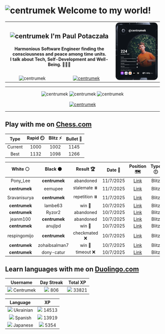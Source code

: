 <h1>
  <img
    src="https://emojis.slackmojis.com/emojis/images/1531849430/4246/blob-sunglasses.gif"
    width="30"
    alt="centrumek"
  />
  Welcome to my world!
</h1>

<table>
  <tbody>
    <tr>
      <td align="center" width="70%" colspan="2">
        <h2>
          <img
            src="https://raw.githubusercontent.com/MartinHeinz/MartinHeinz/master/wave.gif"
            width="30px"
            alt="centrumek"
          />
          I'm Paul Potaczała
        </h2>
        <h4>
          Harmonious Software Engineer finding the consciousness and peace among time units.
          <br/>
          I talk about Tech, Self-Development and Well-Being. 🌿🧘🚀
        </h4>
      </td>
      <td width="30%" rowspan="2">
        <a href="https://app.daily.dev/centrumek">
          <img
            src="./devcard.svg"
            alt="centrumek"
          />
        </a>
      </td>
    </tr>
    <tr align="center">
      <td>
        <img
          src="https://komarev.com/ghpvc/?username=centrumek&label=visitors&color=0e75b6&style=flat"
          alt="centrumek"
        >
      </td>
      <td>
        <a href="https://stackoverflow.com/users/14496012/centrumek">
          <img
            src="https://stackoverflow.com/users/flair/14496012.png?theme=dark"
            alt="centrumek"
          >
        </a>
      </td>
    </tr>
  </tbody>
</table>

---
<div align="center">
  <img 
    src="https://github-readme-stats.vercel.app/api?username=centrumek&show_icons=true&count_private=true&theme=dark&hide_border=true&hide=issues,contribs&bg_color=00000000"
    alt="centrumek"
  />
  <img
    src="https://github-readme-stats.vercel.app/api/top-langs/?username=centrumek&layout=compact&hide_border=true&theme=dark&bg_color=00000000&langs_count=6&exclude_repo=air-statistic-app"
    alt="centrumek"
  />
  <img 
    src="https://github-readme-streak-stats.herokuapp.com?user=centrumek&theme=dark&hide_border=true&background=FFFFFF00"
    alt="centrumek"
  />
  <br/>
  <br/>
  <a href="https://www.buymeacoffee.com/centrumek">
    <img
      src="https://cdn.buymeacoffee.com/buttons/v2/default-orange.png"
      height="50"
      width="210"
      alt="centrumek"
    />
  </a>
</div>

---

## Play with me on [Chess.com](https://www.chess.com/member/centrumek)

<div align="center">
<!--START_SECTION:chessStats-->
<!-- Automatically generated with https://github.com/Balastrong/chess-stats-action -->

| Type | Rapid ⏲️ | Blitz ⚡ | Bullet 🔫 |
|:---:|:---:|:---:|:---:|
| Current | 1000 | 1002 | 1145 |
| Best | 1132 | 1098 | 1266 |

| White ⚪ | Black ⚫ | Result 🏆 | Date 📅 | Position 🗺️ | Type 🕕 |
|:---:|:---:|:---:|:---:|:---:|:---:|
| Pony_Lee | **centrumek** | abandoned  | 11/7/2025 | <a href="http://www.ee.unb.ca/cgi-bin/tervo/fen.pl?select=5r2/2p3k1/1p3p2/2bP3p/2P1B2B/8/P5PP/2R2R1K b - - 0 26">Link</a> | Blitz |
| **centrumek** | eemupee | stalemate ⏸️ | 11/7/2025 | <a href="http://www.ee.unb.ca/cgi-bin/tervo/fen.pl?select=8/8/8/8/5p2/6k1/7p/7K w - - 0 62">Link</a> | Blitz |
| Sravanisurya | **centrumek** | repetition ⏸️ | 11/7/2025 | <a href="http://www.ee.unb.ca/cgi-bin/tervo/fen.pl?select=8/3R4/5kp1/5p1p/5P1P/5KP1/r7/8 b - - 40 62">Link</a> | Blitz |
| **centrumek** | Iambe63 | win 🥇 | 10/7/2025 | <a href="http://www.ee.unb.ca/cgi-bin/tervo/fen.pl?select=1R6/4Rk2/5p1p/r4NpK/8/8/8/8 b - - 3 50">Link</a> | Blitz |
| **centrumek** | Ryzor2 | abandoned  | 10/7/2025 | <a href="http://www.ee.unb.ca/cgi-bin/tervo/fen.pl?select=1r1q1rk1/p1p2p1p/2p3p1/6P1/8/2P5/P1PB1P1P/2KR2Nb w - - 0 18">Link</a> | Blitz |
| jeanm100 | **centrumek** | abandoned  | 10/7/2025 | <a href="http://www.ee.unb.ca/cgi-bin/tervo/fen.pl?select=8/PN6/5R2/8/P1k5/6P1/6K1/R7 b - - 0 54">Link</a> | Blitz |
| **centrumek** | anujlpd | win 🥇 | 10/7/2025 | <a href="http://www.ee.unb.ca/cgi-bin/tervo/fen.pl?select=3r3k/pp2R2Q/5pr1/P7/8/N7/5P1K/8 b - - 0 33">Link</a> | Blitz |
| respingomijo | **centrumek** | checkmated ❌ | 10/7/2025 | <a href="http://www.ee.unb.ca/cgi-bin/tervo/fen.pl?select=r2qk2r/2p2Qp1/p1P5/3Pp2p/Pp2P3/4p2P/6P1/R4R1K b kq - 1 23">Link</a> | Blitz |
| **centrumek** | zohaibsalman7 | win 🥇 | 10/7/2025 | <a href="http://www.ee.unb.ca/cgi-bin/tervo/fen.pl?select=2rr2k1/4nppp/pp6/2pp4/1P3P2/2Q1P3/5PBP/3RK2R b K - 0 21">Link</a> | Blitz |
| **centrumek** | dony-catur | timeout ❌ | 10/7/2025 | <a href="http://www.ee.unb.ca/cgi-bin/tervo/fen.pl?select=4r3/p1p5/1p4k1/1P6/2P4p/8/3K4/8 w - - 2 51">Link</a> | Blitz |

<!--END_SECTION:chessStats-->
</div>

## Learn languages with me on [Duolingo.com](https://www.duolingo.com/profile/Centrumek)

<div align="center">
<!--START_SECTION:duolingoStats-->
<!-- Automatically generated with https://github.com/centrumek/duolingo-readme-stats-->

| Username | Day Streak | Total XP |
|:---:|:---:|:---:|
| <img src="https://raw.githubusercontent.com/centrumek/duolingo-readme-stats/main/assets/duolingo.png" height="12"> Centrumek | <img src="https://raw.githubusercontent.com/centrumek/duolingo-readme-stats/main/assets/streakinactive.svg" height="12"> 806 | <img src="https://raw.githubusercontent.com/centrumek/duolingo-readme-stats/main/assets/xp.svg" height="12"> 33821 | <img src="https://raw.githubusercontent.com/centrumek/duolingo-readme-stats/main/assets/xp.svg" height="12"> 0 |

| Language | XP |
|:---:|:---:|
| <img src="https://raw.githubusercontent.com/centrumek/duolingo-readme-stats/main/assets/langs/ukrainian.svg" height="12"> Ukrainian | <img src="https://raw.githubusercontent.com/centrumek/duolingo-readme-stats/main/assets/xp.svg" height="12"> 14513 |
| <img src="https://raw.githubusercontent.com/centrumek/duolingo-readme-stats/main/assets/langs/spanish.svg" height="12"> Spanish | <img src="https://raw.githubusercontent.com/centrumek/duolingo-readme-stats/main/assets/xp.svg" height="12"> 13919 |
| <img src="https://raw.githubusercontent.com/centrumek/duolingo-readme-stats/main/assets/langs/japanese.svg" height="12"> Japanese | <img src="https://raw.githubusercontent.com/centrumek/duolingo-readme-stats/main/assets/xp.svg" height="12"> 5354 |

<!--END_SECTION:duolingoStats-->
</div>
<!--
**centrumek/centrumek** is a ✨ _special_ ✨ repository because its `README.md` (this file) appears on your GitHub profile.

Here are some ideas to get you started:

- 🔭 I’m currently working on ...
- 🌱 I’m currently learning ...
- 👯 I’m looking to collaborate on ...
- 🤔 I’m looking for help with ...
- 💬 Ask me about ...
- 📫 How to reach me: ...
- 😄 Pronouns: ...
- ⚡ Fun fact: ...
-->
